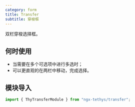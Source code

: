 ```yaml
---
category: form
title: Transfer
subtitle: 穿梭框
---
```


<alert>双栏穿梭选择框。</alert>

## 何时使用
- 当需要在多个可选项中进行多选时；
- 可以更直观的在两栏中移动，完成选择。

## 模块导入
```ts
import { ThyTransferModule } from "ngx-tethys/transfer";
```

<examples />
